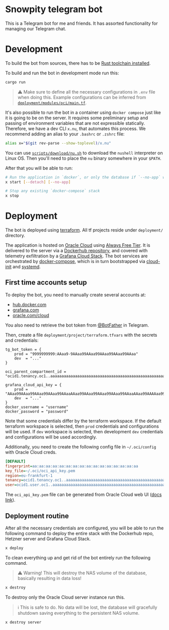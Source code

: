 [rust-toolchain]: https://www.rust-lang.org/tools/install

# Snowpity telegram bot

This is a Telegram bot for me and friends.
It has assorted functionality for managing our Telegram chat.

# Development

To build the bot from sources, there has to be [Rust toolchain installed][rust-toolchain].

To build and run the bot in development mode run this:

```bash
cargo run
```

> ⚠️ Make sure to define all the necessary configurations in `.env` file when doing this. Example configurations can be inferred from [`deployment/modules/oci/main.tf`](deployment/modules/oci/main.tf).

It's also possible to run the bot in a container using `docker compose` just like it is going to be on the server. It requires some preliminary setup and passing of environment variables that are not expressible statically. Therefore, we have a dev CLI `x.nu`, that automates this process. We recommend adding an alias to your `.bashrc` or `.zshrc` file:

```bash
alias x="$(git rev-parse --show-toplevel)/x.nu"
```

You can use [`scripts/download/nu.sh`](scripts/download/nu.sh) to download the `nushell` interpreter on Linux OS. Then you'll need to place the `nu` binary somewhere in your `$PATH`.

After that you will be able to run:

```bash
# Run the application in `docker`, or only the database if `--no-app` was specified
x start [--detach] [--no-app]

# Stop any existing `docker-compose` stack
x stop
```

# Deployment

The bot is deployed using [terraform]. All tf projects reside under `deployment/` directory.

The application is hosted on [Oracle Cloud][oracle-cloud] using [Always Free Tier][oci-always-free]. It is delivered to the server via a [Dockerhub repository][dockerhub-repo], and covered with telemetry exfiltration by a [Grafana Cloud Stack][grafana-cloud]. The bot services are orchestrated by [docker-compose], which is in turn bootstrapped via [cloud-init] and [systemd].

## First time accounts setup

To deploy the bot, you need to manually create several accounts at:

- [hub.docker.com](https://hub.docker.com/)
- [grafana.com](https://grafana.com/)
- [oracle.com/cloud][oracle-cloud]

You also need to retrieve the bot token from [@BotFather] in Telegram.

Then, create a file `deployment/project/terraform.tfvars` with the secrets and credentials:

```hcl
tg_bot_token = {
    prod = "9999999999:AAaa9-9AAaa99AAaa99AAaa99AAaa99AAaa"
    dev  = "..."
}

oci_parent_compartment_id = "ocid1.tenancy.oc1..aaaaaaaaaaaaaaaaaaaaaaaaaaaaaaaaaaaaaaaaaaaaaaaaaaaaaaaaaaaa"

grafana_cloud_api_key = {
    prod = "AAaa99AAaa99AAaa99AAaa99AAaaAAaa99AAaa99AAaa99AAaa99AAaaAAaa99AAAAaa99AAaa99AAa99AAAAaa99AAaa99AAa99AAAAaa9="
    dev  = "..."
}
docker_username = "username"
docker_password = "password"
```

Note that some credentials differ by the terraform workspace. If the default terraform workspace is selected, then `prod` credentials and configurations will be used. If `dev` workspace is selected, then development `dev` credentials and configurations will be used accordingly.

Additionally, you need to create the following config file in `~/.oci/config` with Oracle Cloud creds.

```ini
[DEFAULT]
fingerprint=aa:aa:aa:aa:aa:aa:aa:aa:aa:aa:aa:aa:aa:aa:aa:aa
key_file=~/.oci/oci_api_key.pem
region=eu-frankfurt-1
tenancy=ocid1.tenancy.oc1..aaaaaaaaaaaaaaaaaaaaaaaaaaaaaaaaaaaaaaaaaaaaaaaaaaaaaaaaaaaa
user=ocid1.user.oc1..aaaaaaaaaaaaaaaaaaaaaaaaaaaaaaaaaaaaaaaaaaaaaaaaaaaaaaaaaaaa
```

The `oci_api_key.pem` file can be generated from Oracle Cloud web UI ([docs link](https://docs.oracle.com/en-us/iaas/Content/API/Concepts/apisigningkey.htm)).

## Deployment routine

After all the necessary credentials are configured, you will be able to run the following command to deploy the entire stack with the Dockerhub repo, Hetzner server and Grafana Cloud Stack.

```bash
x deploy
```

To clean everything up and get rid of the bot entirely run the following command.

> ⚠️ Warning! This will destroy the NAS volume of the database, basically resulting in data loss!

```bash
x destroy
```

To destroy only the Oracle Cloud server instance run this.

> ℹ This is safe to do. No data will be lost, the database will gracefully shutdown saving everything to the persistent NAS volume.
```bash
x destroy server
```

[terraform]: https://www.terraform.io/
[oracle-cloud]: https://www.oracle.com/cloud/
[oci-always-free]: https://www.oracle.com/cloud/free/
[dockerhub-repo]: https://hub.docker.com/repository/docker/veetaha/snowpity-tg
[grafana-cloud]: https://grafana.com/products/cloud/
[docker-compose]: https://docs.docker.com/compose/
[cloud-init]: https://cloudinit.readthedocs.io/en/latest/
[systemd]: https://www.freedesktop.org/wiki/Software/systemd/
[@BotFather]: https://core.telegram.org/bots

